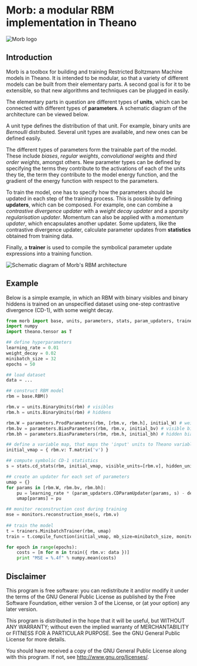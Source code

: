 Morb: a modular RBM implementation in Theano
============================================

![Morb logo](http://github.com/benanne/morb/raw/master/morblogo.png)

Introduction
------------

Morb is a toolbox for building and training Restricted Boltzmann Machine models in Theano. It is intended to be modular, so that a variety of different models can be built from their elementary parts. A second goal is for it to be extensible, so that new algorithms and techniques can be plugged in easily.

The elementary parts in question are different types of **units**, which can be connected with different types of **parameters**. A schematic diagram of the architecture can be viewed below.

A unit type defines the distribution of that unit. For example, binary units are *Bernoulli* distributed. Several unit types are available, and new ones can be defined easily.

The different types of parameters form the trainable part of the model. These include *biases*, *regular weights*, *convolutional weights* and *third order weights*, amongst others. New parameter types can be defined by specifying the terms they contribute to the activations of each of the units they tie, the term they contribute to the model energy function, and the gradient of the energy function with respect to the parameters.

To train the model, one has to specify how the parameters should be updated in each step of the training process. This is possible by defining **updaters**, which can be composed. For example, one can combine a *contrastive divergence updater* with a *weight decay updater* and a *sparsity regularisation updater*. Momentum can also be applied with a *momentum updater*, which encapsulates another updater. Some updaters, like the contrastive divergence updater, calculate parameter updates from **statistics** obtained from training data.

Finally, a **trainer** is used to compile the symbolical parameter update expressions into a training function.

![Schematic diagram of Morb's RBM architecture](http://github.com/benanne/morb/raw/master/architecture.png)

Example
-------

Below is a simple example, in which an RBM with binary visibles and binary hiddens is trained on an unspecified dataset using one-step contrastive divergence (CD-1), with some weight decay.

```python
from morb import base, units, parameters, stats, param_updaters, trainers, monitors
import numpy
import theano.tensor as T

## define hyperparameters
learning_rate = 0.01
weight_decay = 0.02
minibatch_size = 32
epochs = 50

## load dataset
data = ...

## construct RBM model
rbm = base.RBM()

rbm.v = units.BinaryUnits(rbm) # visibles
rbm.h = units.BinaryUnits(rbm) # hiddens

rbm.W = parameters.ProdParameters(rbm, [rbm.v, rbm.h], initial_W) # weights
rbm.bv = parameters.BiasParameters(rbm, rbm.v, initial_bv) # visible bias
rbm.bh = parameters.BiasParameters(rbm, rbm.h, initial_bh) # hidden bias

## define a variable map, that maps the 'input' units to Theano variables.
initial_vmap = { rbm.v: T.matrix('v') }

## compute symbolic CD-1 statistics
s = stats.cd_stats(rbm, initial_vmap, visible_units=[rbm.v], hidden_units=[rbm.h], k=1)

## create an updater for each set of parameters
umap = {}
for params in [rbm.W, rbm.bv, rbm.bh]:
    pu = learning_rate * (param_updaters.CDParamUpdater(params, s) - decay * param_updaters.DecayParamUpdater(params))
    umap[params] = pu

## monitor reconstruction cost during training
mse = monitors.reconstruction_mse(s, rbm.v)
 
## train the model
t = trainers.MinibatchTrainer(rbm, umap)
train = t.compile_function(initial_vmap, mb_size=minibatch_size, monitors=[mse])

for epoch in range(epochs):
    costs = [m for m in train({ rbm.v: data })]
    print "MSE = %.4f" % numpy.mean(costs)
```

Disclaimer
----------

This program is free software: you can redistribute it and/or modify
it under the terms of the GNU General Public License as published by
the Free Software Foundation, either version 3 of the License, or
(at your option) any later version.

This program is distributed in the hope that it will be useful,
but WITHOUT ANY WARRANTY; without even the implied warranty of
MERCHANTABILITY or FITNESS FOR A PARTICULAR PURPOSE.  See the
GNU General Public License for more details.

You should have received a copy of the GNU General Public License
along with this program.  If not, see <http://www.gnu.org/licenses/>.
